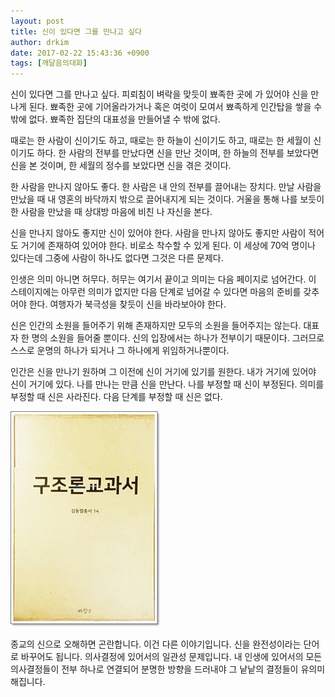 ```yaml
---
layout: post
title: 신이 있다면 그를 만나고 싶다
author: drkim
date: 2017-02-22 15:43:36 +0900
tags: [깨달음의대화]
---
```

신이 있다면 그를 만나고 싶다. 피뢰침이 벼락을 맞듯이 뾰족한 곳에 가 있어야 신을 만나게 된다. 뾰족한 곳에 기어올라가거나 혹은 여럿이 모여서 뾰족하게 인간탑을 쌓을 수 밖에 없다. 뾰족한 집단의 대표성을 만들어낼 수 밖에 없다. 

  


때로는 한 사람이 신이기도 하고, 때로는 한 하늘이 신이기도 하고, 때로는 한 세월이 신이기도 하다. 한 사람의 전부를 만났다면 신을 만난 것이며, 한 하늘의 전부를 보았다면 신을 본 것이며, 한 세월의 정수를 보았다면 신을 겪은 것이다. 

  


한 사람을 만나지 않아도 좋다. 한 사람은 내 안의 전부를 끌어내는 장치다. 만날 사람을 만났을 때 내 영혼의 바닥까지 밖으로 끌어내지게 되는 것이다. 거울을 통해 나를 보듯이 한 사람을 만났을 때 상대방 마음에 비친 나 자신을 본다. 

  


신을 만나지 않아도 좋지만 신이 있어야 한다. 사람을 만나지 않아도 좋지만 사람이 적어도 거기에 존재하여 있어야 한다. 비로소 착수할 수 있게 된다. 이 세상에 70억 명이나 있다는데 그중에 사람이 하나도 없다면 그것은 다른 문제다. 

  


인생은 의미 아니면 허무다. 허무는 여기서 끝이고 의미는 다음 페이지로 넘어간다. 이 스테이지에는 아무런 의미가 없지만 다음 단계로 넘어갈 수 있다면 마음의 준비를 갖추어야 한다. 여행자가 북극성을 찾듯이 신을 바라보아야 한다. 

  


신은 인간의 소원을 들어주기 위해 존재하지만 모두의 소원을 들어주지는 않는다. 대표자 한 명의 소원을 들어줄 뿐이다. 신의 입장에서는 하나가 전부이기 때문이다. 그러므로 스스로 운명의 하나가 되거나 그 하나에게 위임하거나뿐이다. 

  


인간은 신을 만나기 원하며 그 이전에 신이 거기에 있기를 원한다. 내가 거기에 있어야 신이 거기에 있다. 나를 만나는 만큼 신을 만난다. 나를 부정할 때 신이 부정된다. 의미를 부정할 때 신은 사라진다. 다음 단계를 부정할 때 신은 없다.

  



![](/files/attach/images/198/217/812/20170108_234810.jpg)   


  


종교의 신으로 오해하면 곤란합니다. 이건 다른 이야기입니다. 신을 완전성이라는 단어로 바꾸어도 됩니다. 의사결정에 있어서의 일관성 문제입니다. 내 인생에 있어서의 모든 의사결정들이 전부 하나로 연결되어 분명한 방향을 드러내야 그 낱낱의 결정들이 유의미해집니다.